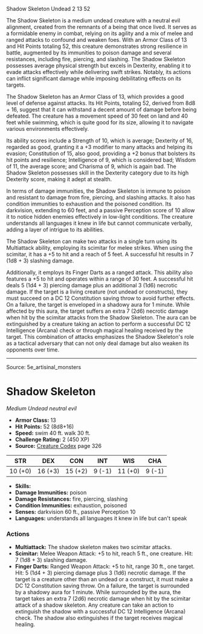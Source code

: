 <MonsterName/>Shadow Skeleton</MonsterName>
<CreatureType/>Undead</CreatureType>
<CR/>2</CR>
<AC/>13</AC>
<HP/>52</HP>
<summary>The Shadow Skeleton is a medium undead creature with a neutral evil alignment, created from the remnants of a being that once lived. It serves as a formidable enemy in combat, relying on its agility and a mix of melee and ranged attacks to confound and weaken foes. With an Armor Class of 13 and Hit Points totaling 52, this creature demonstrates strong resilience in battle, augmented by its immunities to poison damage and several resistances, including fire, piercing, and slashing. The Shadow Skeleton possesses average physical strength but excels in Dexterity, enabling it to evade attacks effectively while delivering swift strikes. Notably, its actions can inflict significant damage while imposing debilitating effects on its targets.</summary>

<detail>

The Shadow Skeleton has an Armor Class of 13, which provides a good level of defense against attacks. Its Hit Points, totaling 52, derived from 8d8 + 16, suggest that it can withstand a decent amount of damage before being defeated. The creature has a movement speed of 30 feet on land and 40 feet while swimming, which is quite good for its size, allowing it to navigate various environments effectively. 

Its ability scores include a Strength of 10, which is average; Dexterity of 16, regarded as good, granting it a +3 modifier to many attacks and helping its evasion; Constitution of 15, also good, providing a +2 bonus that bolsters its hit points and resilience; Intelligence of 9, which is considered bad; Wisdom of 11, the average score; and Charisma of 9, which is again bad. The Shadow Skeleton possesses skill in the Dexterity category due to its high Dexterity score, making it adept at stealth. 

In terms of damage immunities, the Shadow Skeleton is immune to poison and resistant to damage from fire, piercing, and slashing attacks. It also has condition immunities to exhaustion and the poisoned condition. Its darkvision, extending to 60 feet, and a passive Perception score of 10 allow it to notice hidden enemies effectively in low-light conditions. The creature understands all languages it knew in life but cannot communicate verbally, adding a layer of intrigue to its abilities.

The Shadow Skeleton can make two attacks in a single turn using its Multiattack ability, employing its scimitar for melee strikes. When using the scimitar, it has a +5 to hit and a reach of 5 feet. A successful hit results in 7 (1d8 + 3) slashing damage.

Additionally, it employs its Finger Darts as a ranged attack. This ability also features a +5 to hit and operates within a range of 30 feet. A successful hit deals 5 (1d4 + 3) piercing damage plus an additional 3 (1d6) necrotic damage. If the target is a living creature (not undead or constructs), they must succeed on a DC 12 Constitution saving throw to avoid further effects. On a failure, the target is enveloped in a shadowy aura for 1 minute. While affected by this aura, the target suffers an extra 7 (2d6) necrotic damage when hit by the scimitar attacks from the Shadow Skeleton. The aura can be extinguished by a creature taking an action to perform a successful DC 12 Intelligence (Arcana) check or through magical healing received by the target. This combination of attacks emphasizes the Shadow Skeleton's role as a tactical adversary that can not only deal damage but also weaken its opponents over time.</detail>



---

Source: 5e_artisinal_monsters

# Shadow Skeleton

*Medium* *Undead* *neutral evil*

- **Armor Class:** 13
- **Hit Points:** 52 (8d8+16)
- **Speed:** swim 40 ft. walk 30 ft.
- **Challenge Rating:** 2 (450 XP)
- **Source:** [Creature Codex](https://koboldpress.com/kpstore/product/creature-codex-for-5th-edition-dnd) page 326

| STR | DEX | CON | INT | WIS | CHA |
| --- | --- | --- | --- | --- | --- |
| 10 (+0) | 16 (+3) | 15 (+2) | 9 (-1) | 11 (+0) | 9 (-1) |

- **Skills:** 
- **Damage Immunities:** poison
- **Damage Resistances:** fire, piercing, slashing
- **Condition Immunities:** exhaustion, poisoned
- **Senses:** darkvision 60 ft., passive Perception 10
- **Languages:** understands all languages it knew in life but can't speak

### Actions

- **Multiattack:** The shadow skeleton makes two scimitar attacks.
- **Scimitar:** Melee Weapon Attack: +5 to hit, reach 5 ft., one creature. Hit: 7 (1d8 + 3) slashing damage.
- **Finger Darts:** Ranged Weapon Attack: +5 to hit, range 30 ft., one target. Hit: 5 (1d4 + 3) piercing damage plus 3 (1d6) necrotic damage. If the target is a creature other than an undead or a construct, it must make a DC 12 Constitution saving throw. On a failure, the target is surrounded by a shadowy aura for 1 minute. While surrounded by the aura, the target takes an extra 7 (2d6) necrotic damage when hit by the scimitar attack of a shadow skeleton. Any creature can take an action to extinguish the shadow with a successful DC 12 Intelligence (Arcana) check. The shadow also extinguishes if the target receives magical healing.




